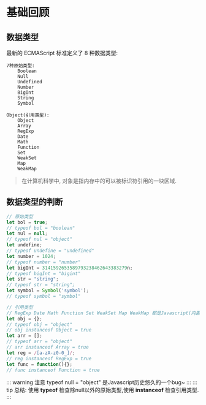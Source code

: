 # 基础回顾
## 数据类型

最新的 ECMAScript 标准定义了 8 种数据类型:

    7种原始类型:
        Boolean
        Null
        Undefined
        Number
        BigInt
        String
        Symbol 
    
    Object(引用类型):
        Object
        Array
        RegExp
        Date
        Math
        Function
        Set
        WeakSet
        Map
        WeakMap

> 在计算机科学中, 对象是指内存中的可以被标识符引用的一块区域.


## 数据类型的判断

```js
// 原始类型
let bol = true;
// typeof bol = "boolean"
let nul = null;
// typeof nul = "object"
let undefine;
// typeof undefine = "undefined"
let number = 1024;
// typeof number = "number"
let bigInt = 3141592653589793238462643383279n;
// typeof bigInt = "bigint"
let str = "string";
// typeof str = "string";
let symbol = Symbol('symbol');
// typeof symbol = "symbol"

// 引用类型
// RegExp Date Math Function Set WeakSet Map WeakMap 都是Javascript(内置的)函数
let obj = {}; 
// typeof obj = "object"
// obj instanceof Object = true
let arr = [];
// typeof arr = "object"
// arr instanceof Array = true
let reg = /[a-zA-z0-0_]/;
// reg instanceof RegExp = true
let func = function(){};
// func instanceof Function = true
```
::: warning 注意
typeof null = "object" 是Javascript历史悠久的一个bug~
:::
::: tip 总结:
使用 **typeof** 检查除null以外的原始类型,使用 **instanceof** 检查引用类型.
:::